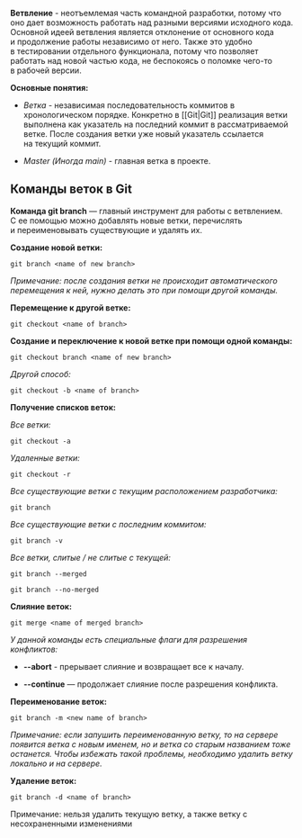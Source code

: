 **Ветвление** - неотъемлемая часть командной разработки, потому что оно дает возможность работать над разными версиями исходного кода. Основной идеей ветвления является отклонение от основного кода и продолжение работы независимо от него. Также это удобно в тестировании отдельного функционала, потому что позволяет работать над новой частью кода, не беспокоясь о поломке чего-то в рабочей версии.

**Основные понятия:**

- *Ветка* - независимая последовательность коммитов в хронологическом порядке. Конкретно в [[Git|Git]] реализация ветки выполнена как указатель на последний коммит в рассматриваемой ветке. После создания ветки уже новый указатель ссылается на текущий коммит.

- *Master (Иногда main)* - главная ветка в проекте.

## Команды веток в Git

**Команда git branch** — главный инструмент для работы с ветвлением. С ее помощью можно добавлять новые ветки, перечислять и переименовывать существующие и удалять их.

**Создание новой ветки:**

```Shell
git branch <name of new branch>
```

*Примечание: после создания ветки не происходит автоматического перемещения к ней, нужно делать это при помощи другой команды.*

**Перемещение к другой ветке:**

```Shell
git checkout <name of branch>
```

**Создание и переключение к новой ветке при помощи одной команды:**

```Shell
git checkout branch <name of new branch>
```

*Другой  способ:*

```Shell
git checkout -b <name of branch>
```

**Получение списков веток:**

*Все ветки:*

```Shell
git checkout -a
```

*Удаленные ветки:*

```Shell
git checkout -r
```

*Все существующие ветки с текущим расположением разработчика:*

```Shell
git branch
```

*Все существующие ветки с последним коммитом:*

```Shell
git branch -v
```

*Все ветки, слитые / не слитые с текущей:*

```Shell
git branch --merged

git branch --no-merged
```

**Слияние веток:**

```Shell
git merge <name of merged branch>
```

*У данной команды есть специальные флаги для разрешения конфликтов:*

- **--abort** - прерывает слияние и возвращает все к началу.

- **--continue** — продолжает слияние после разрешения конфликта.

**Переименование веток:**

```Shell
git branch -m <new name of branch>
```

*Примечание: если запушить переименованную ветку, то на сервере появится ветка с новым именем, но и ветка со старым названием тоже останется. Чтобы избежать такой проблемы, необходимо удалить ветку локально и на сервере.*

**Удаление веток:**

```Shell
git branch -d <name of branch>
```

Примечание: нельзя удалить текущую ветку, а также ветку с несохраненными изменениями